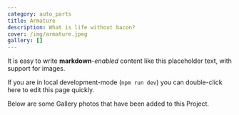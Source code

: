 ```yaml
---
category: auto_parts
title: Armature
description: What is life without bacon?
cover: /img/armature.jpeg
gallery: []
---
```


It is easy to write **markdown**-*enabled* content like this placeholder text, with support for images.

If you are in local development-mode (`npm run dev`) you can double-click here to edit this page quickly.

Below are some Gallery photos that have been added to this Project.
